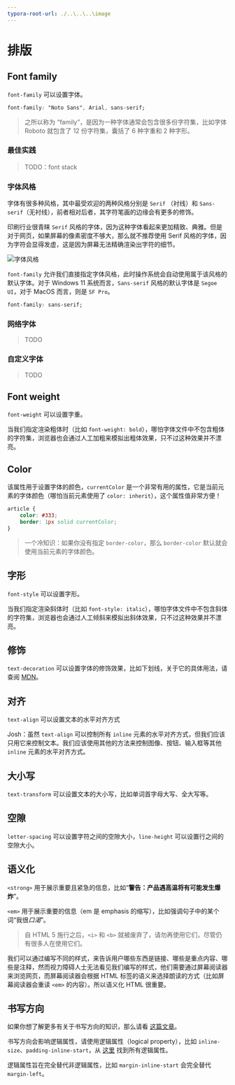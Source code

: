 ```yaml
---
typora-root-url: ./..\..\..\image
---
```


# 排版

## Font family

`font-family` 可以设置字体。

```css
font-family: "Noto Sans", Arial, sans-serif;
```

> 之所以称为 “family”，是因为一种字体通常会包含很多份字符集，比如字体 Roboto 就包含了 12 份字符集，囊括了 6 种字重和 2 种字形。

### 最佳实践

> TODO：font stack

### 字体风格

字体有很多种风格，其中最受欢迎的两种风格分别是 `Serif` （衬线）和 `Sans-serif`（无衬线），前者相对后者，其字符笔画的边缘会有更多的修饰。

印刷行业很青睐 `Serif` 风格的字体，因为这种字体看起来更加精致、典雅。但是对于网页，如果屏幕的像素密度不够大，那么就不推荐使用 Serif 风格的字体，因为字符会显得发虚，这是因为屏幕无法精确渲染出字符的细节。

![字体风格](/in-process/typography/font-style.png)

`font-family` 允许我们直接指定字体风格，此时操作系统会自动使用属于该风格的默认字体。对于 Windows 11 系统而言，`Sans-serif` 风格的默认字体是 `Segoe UI`，对于 MacOS 而言，则是 `SF Pro`。

```css
font-family: sans-serif;
```

### 网络字体

> TODO

### 自定义字体

> TODO

## Font weight

`font-weight` 可以设置字重。

当我们指定渲染粗体时（比如 `font-weight: bold`），哪怕字体文件中不包含粗体的字符集，浏览器也会通过人工加粗来模拟出粗体效果，只不过这种效果并不漂亮。

## Color

该属性用于设置字体的颜色，`currentColor` 是一个非常有用的属性，它是当前元素的字体颜色（哪怕当前元素使用了 `color: inherit`），这个属性值非常方便！

```css
article {
    color: #333;
    border: 1px solid currentColor;
}
```

> 一个冷知识：如果你没有指定 `border-color`，那么 `border-color` 默认就会使用当前元素的字体颜色。

## 字形

`font-style` 可以设置字形。

当我们指定渲染斜体时（比如 `font-style: italic`），哪怕字体文件中不包含斜体的字符集，浏览器也会通过人工倾斜来模拟出斜体效果，只不过这种效果并不漂亮。

## 修饰

`text-decoration` 可以设置字体的修饰效果，比如下划线，关于它的具体用法，请查阅 [MDN](https://developer.mozilla.org/zh-CN/docs/Web/CSS/text-decoration)。

## 对齐

`text-align` 可以设置文本的水平对齐方式

Josh：虽然 `text-align` 可以控制所有 `inline` 元素的水平对齐方式，但我们应该只用它来控制文本。我们应该使用其他的方法来控制图像、按钮、输入框等其他 `inline` 元素的水平对齐方式。

## 大小写

`text-transform` 可以设置文本的大小写，比如单词首字母大写、全大写等。

## 空隙

`letter-spacing` 可以设置字符之间的空隙大小，`line-height` 可以设置行之间的空隙大小。

## 语义化

`<strong>` 用于展示重要且紧急的信息，比如“**警告：产品遇高温将有可能发生爆炸**”。

`<em>` 用于展示重要的信息（em 是 emphasis 的缩写），比如强调句子中的某个词“我很*口渴*”。

> 自 HTML 5 施行之后，`<i>` 和 `<b>` 就被废弃了，请勿再使用它们，尽管仍有很多人在使用它们。

我们可以通过编写不同的样式，来告诉用户哪些东西是链接、哪些是重点内容、哪些是注释，然而视力障碍人士无法看见我们编写的样式，他们需要通过屏幕阅读器来浏览网页，而屏幕阅读器会根据 HTML 标签的语义来选择朗读的方式（比如屏幕阅读器会重读 `<em>` 的内容）。所以语义化 HTML 很重要。

## 书写方向

如果你想了解更多有关于书写方向的知识，那么请看 [这篇文章](https://24ways.org/2016/css-writing-modes/)。

书写方向会影响逻辑属性，请使用逻辑属性（logical property），比如 `inline-size`、`padding-inline-start`，从 [这里](https://developer.mozilla.org/en-US/docs/Web/CSS/CSS_Logical_Properties) 找到所有逻辑属性。

逻辑属性旨在完全替代非逻辑属性，比如 `margin-inline-start` 会完全替代 `margin-left`。
